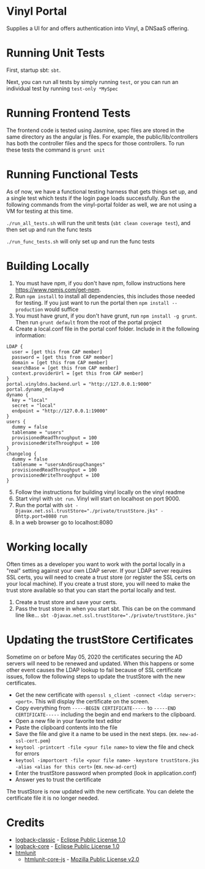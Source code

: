 # Vinyl Portal
Supplies a UI for and offers authentication into Vinyl, a DNSaaS offering.

# Running Unit Tests
First, startup sbt: `sbt`.

Next, you can run all tests by simply running `test`, or you can run an individual test by running `test-only *MySpec`

# Running Frontend Tests
The frontend code is tested using Jasmine, spec files are stored in the same directory as the angular js files.
For example, the public/lib/controllers has both the controller files and the specs for those controllers. To run
these tests the command is `grunt unit`

# Running Functional Tests
As of now, we have a functional testing harness that gets things set up, and a single test which tests if the login page
loads successfully. Run the following commands from the vinyl-portal folder as well, we are not using a VM for testing
at this time.

`./run_all_tests.sh` will run the unit tests (`sbt clean coverage test`), and then set up and run the func tests

`./run_func_tests.sh` will only set up and run the func tests

# Building Locally

1. You must have npm, if you don't have npm, follow instructions here <https://www.npmjs.com/get-npm>.
2. Run `npm install` to install all dependencies, this includes those needed for testing. If you just want to run the portal then `npm install --production` would suffice
3. You must have grunt, if you don't have grunt, run `npm install -g grunt`. Then run `grunt default` from the root of the portal project
4. Create a local.conf file in the portal conf folder. Include in it the following information:

```
LDAP {
  user = [get this from CAP member]
  password = [get this from CAP member]
  domain = [get this from CAP member]
  searchBase = [get this from CAP member]
  context.providerUrl = [get this from CAP member]
}
portal.vinyldns.backend.url = "http://127.0.0.1:9000"
portal.dynamo_delay=0
dynamo {
  key = "local"
  secret = "local"
  endpoint = "http://127.0.0.1:19000"
}
users {
  dummy = false
  tablename = "users"
  provisionedReadThroughput = 100
  provisionedWriteThroughput = 100
}
changelog {
  dummy = false
  tablename = "usersAndGroupChanges"
  provisionedReadThroughput = 100
  provisionedWriteThroughput = 100
}
```

5. Follow the instructions for building vinyl locally on the vinyl readme
6. Start vinyl with `sbt run`. Vinyl will start on localhost on port 9000.
7. Run the portal with `sbt -Djavax.net.ssl.trustStore="./private/trustStore.jks" -Dhttp.port=8080 run`
8. In a web browser go to localhost:8080

# Working locally
Often times as a developer you want to work with the portal locally in a "real" setting against your own LDAP
server.  If your LDAP server requires SSL certs, you will need to create a trust store (or register the
SSL certs on your local machine).  If you create a trust store, you will need to make the trust store
available so that you can start the portal locally and test.

1. Create a trust store and save your certs.
1. Pass the trust store in when you start sbt.  This can be on the command line like...
`sbt -Djavax.net.ssl.trustStore="./private/trustStore.jks"`

# Updating the trustStore Certificates
Sometime on or before May 05, 2020 the certificates securing the AD servers will need to be renewed and updated.
When this happens or some other event causes the LDAP lookup to fail because of SSL certificate issues, follow
the following steps to update the trustStore with the new certificates.
- Get the new certificate with `openssl s_client -connect <ldap server>:<port>`. This will display the certificate on the screen.
- Copy everything from `-----BEGIN CERTIFICATE-----` to `-----END CERTIFICATE-----` including the begin and end markers to the clipboard.
- Open a new file in your favorite text editor
- Paste the clipboard contents into the file
- Save the file and give it a name to be used in the next steps. (ex. `new-ad-ssl-cert.pem`)
- `keytool -printcert -file <your file name>` to view the file and check for errors
- `keytool -importcert -file <your file name> -keystore trustStore.jks -alias <alias for this cert>` (ex. `new-ad-cert`)
- Enter the trustStore password when prompted (look in application.conf)
- Answer yes to trust the certificate

The trustStore is now updated with the new certificate. You can delete the certificate file it is no longer needed.

# Credits

* [logback-classic](https://github.com/qos-ch/logback) - [Eclipse Public License 1.0](https://www.eclipse.org/legal/epl-v10.html)
* [logback-core](https://github.com/qos-ch/logback) - [Eclipse Public License 1.0](https://www.eclipse.org/legal/epl-v10.html)
* [htmlunit](http://htmlunit.sourceforge.net/)
    * [htmlunit-core-js](https://github.com/HtmlUnit/htmlunit-core-js) - [Mozilla Public License v2.0](https://www.mozilla.org/en-US/MPL/2.0/)
